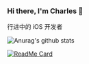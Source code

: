 ### Hi there, I'm Charles 👋
行进中的 iOS 开发者

<!--
**ysCharles/ysCharles** is a ✨ _special_ ✨ repository because its `README.md` (this file) appears on your GitHub profile.

Here are some ideas to get you started:

- 🔭 I’m currently working on ...
- 🌱 I’m currently learning ...
- 👯 I’m looking to collaborate on ...
- 🤔 I’m looking for help with ...
- 💬 Ask me about ...
- 📫 How to reach me: ...
- 😄 Pronouns: ...
- ⚡ Fun fact: ...
-->


![Anurag's github stats](https://github-readme-stats.vercel.app/api?username=ysCharles&theme=onedark&show_icons=true)

[![ReadMe Card](https://github-readme-stats.vercel.app/api/pin/?username=ysCharles&repo=TLPageView)](https://github.com/ysCharles/TLPageView)
<!--
![Anurag's github stats](https://github-readme-stats.vercel.app/api?username=ysCharles&theme=cobalt)
![Anurag's github stats](https://github-readme-stats.vercel.app/api?username=ysCharles&theme=synthwave)
![Anurag's github stats](https://github-readme-stats.vercel.app/api?username=ysCharles&theme=highcontrast)
![Anurag's github stats](https://github-readme-stats.vercel.app/api?username=ysCharles&theme=dracula)
![Anurag's github stats](https://github-readme-stats.vercel.app/api?username=ysCharles&theme=dark)
![Anurag's github stats](https://github-readme-stats.vercel.app/api?username=ysCharles&theme=radical)
![Anurag's github stats](https://github-readme-stats.vercel.app/api?username=ysCharles&theme=merko)
![Anurag's github stats](https://github-readme-stats.vercel.app/api?username=ysCharles&theme=gruvbox)
![Anurag's github stats](https://github-readme-stats.vercel.app/api?username=ysCharles&theme=tokyonight)
-->
